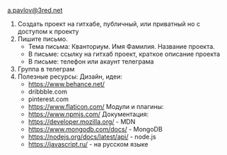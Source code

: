 a.pavlov@3red.net

1. Создать проект на гитхабе, публичный, или приватный но с доступом к проекту
2. Пишите письмо. 
    - Тема письма: Кванториум. Имя Фамилия. Название проекта. 
    - В письме: ссылку на гитхаб проект, краткое описание проекта
    - В письме: телефон или акаунт телеграма
3. Группа в телеграм
4. Полезные ресурсы:
    Дизайн, идеи:
    - https://www.behance.net/
    - dribbble.com
    - pinterest.com
    - https://www.flaticon.com/
    Модули и плагины:
    - https://www.npmjs.com/
    Документация:
    - https://developer.mozilla.org/ - MDN
    - https://www.mongodb.com/docs/ - MongoDB
    - https://nodejs.org/docs/latest/api/ - node.js
    - https://javascript.ru/ - на русском языке

